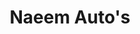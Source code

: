 ---
title: "Naeem Auto's"
url: /karachi/naeem-autos-naeem-autos-bismillah-chowk-rd-sector-4-f-sector-4-baldia-karachi-karachi-city-sindh-pakistan/
shop: shop
---
